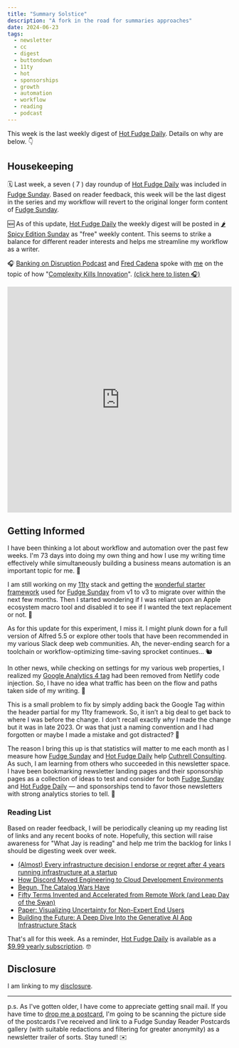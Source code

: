 ```yaml
---
title: "Summary Solstice"
description: "A fork in the road for summaries approaches"
date: 2024-06-23
tags: 
  - newsletter
  - cc
  - digest
  - buttondown
  - 11ty
  - hot
  - sponsorships
  - growth
  - automation
  - workflow
  - reading
  - podcast
---
```

This week is the last weekly digest of [Hot Fudge Daily](https://hot.fudge.org). Details on why are below. 👇

## Housekeeping

🗓️ Last week, a seven ( 7 ) day roundup of [Hot Fudge Daily](https://hot.fudge.org) was included in [Fudge Sunday](/). Based on reader feedback, this week will be the last digest in the series and my workflow will revert to the original longer form content of [Fudge Sunday](/).

🆕 As of this update, [Hot Fudge Daily](https://hot.fudge.org) the weekly digest will be posted in [🌶️ Spicy Edition Sunday](https://hot.fudge.org/archive/spicy-edition-sunday-2024-06-23) as "free" weekly content. This seems to strike a balance for different reader interests and helps me streamline my workflow as a writer.

🎧 [Banking on Disruption Podcast](https://www.linkedin.com/company/banking-on-disruption-podcast/) and [Fred Cadena](https://www.linkedin.com/in/fredcadena/) spoke with [me](https://www.linkedin.com/in/jaycuthrell/) on the topic of how "[Complexity Kills Innovation](https://podcasts.apple.com/us/podcast/banking-on-disruption/id1521180200?i=1000658893768)". [(click here to listen 🎧)](https://podcasts.apple.com/us/podcast/banking-on-disruption/id1521180200?i=1000658893768)

<iframe src="https://www.linkedin.com/embed/feed/update/urn:li:share:7208492167864958979" height="508" width="504" frameborder="0" allowfullscreen="" title="Embedded post"></iframe>

## Getting Informed

I have been thinking a lot about workflow and automation over the past few weeks. I'm 73 days into doing my own thing and how I use my writing time effectively while simultaneously building a business means automation is an important topic for me. 🤖

I am still working on my [11ty](https://11ty.dev) stack and getting the [wonderful starter framework](https://github.com/madrilene/eleventy-excellent) used for [Fudge Sunday](/) from v1 to v3 to migrate over within the next few months. Then I started wondering if I was reliant upon an Apple ecosystem macro tool and disabled it to see if I wanted the text replacement or not. 🤔

As for this update for this experiment, I miss it. I might plunk down for a full version of Alfred 5.5 or explore other tools that have been recommended in my various Slack deep web communities. Ah, the never-ending search for a toolchain or workflow-optimizing time-saving sprocket continues... 🐿️

In other news, while checking on settings for my various web properties, I realized my [Google Analytics 4 tag](https://support.google.com/analytics/answer/10089681) had been removed from Netlify code injection. So, I have no idea what traffic has been on the flow and paths taken side of my writing. 🧐

This is a small problem to fix by simply adding back the Google Tag within the header partial for my 11ty framework. So, it isn’t a big deal to get back to where I was before the change. I don’t recall exactly *why* I made the change but it was in late 2023. Or was that just a naming convention and I had forgotten or maybe I made a mistake and got distracted? 🤷

The reason I bring this up is that statistics will matter to me each month as I measure how [Fudge Sunday](/) and [Hot Fudge Daily](https://hot.fudge.org) help [Cuthrell Consulting](https://cuthrell.consulting). As such, I am learning from others who succeeded in this newsletter space. I have been bookmarking newsletter landing pages and their sponsorship pages as a collection of ideas to test and consider for both [Fudge Sunday](/) and [Hot Fudge Daily](https://hot.fudge.org) — and sponsorships tend to favor those newsletters with strong analytics stories to tell. 🚀

### Reading List

Based on reader feedback, I will be periodically cleaning up my reading list of links and any recent books of note. Hopefully, this section will raise awareness for "What Jay is reading" and help me trim the backlog for links I should be digesting week over week.

- [(Almost) Every infrastructure decision I endorse or regret after 4 years running infrastructure at a startup](https://cep.dev/posts/every-infrastructure-decision-i-endorse-or-regret-after-4-years-running-infrastructure-at-a-startup/)
- [How Discord Moved Engineering to Cloud Development Environments](https://discord.com/blog/how-discord-moved-engineering-to-cloud-development-environments)
- [Begun, The Catalog Wars Have](https://materializedview.io/p/begun-the-catalog-wars-have)
- [Fifty Terms Invented and Accelerated from Remote Work (and Leap Day of the Swan)](https://greyswanguild.medium.com/fifty-terms-invented-and-accelerated-from-remote-work-and-leap-day-of-the-swan-6f5274d6ab6b)
- [Paper: Visualizing Uncertainty for Non-Expert End Users](https://cohost.org/mononcqc/post/3822487-paper-visualizing-u)
- [Building the Future: A Deep Dive Into the Generative AI App Infrastructure Stack](https://sapphireventures.com/blog/building-the-future-a-deep-dive-into-the-generative-ai-app-infrastructure-stack/)

That's all for this week. As a reminder, [Hot Fudge Daily](https://hot.fudge.org) is available as a [$9.99 yearly subscription](https://hot.fudge.org). 🤓

## Disclosure

I am linking to my [disclosure](https://jaycuthrell.com/disclosure/).

***

p.s. As I've gotten older, I have come to appreciate getting snail mail. If you have time to [drop me a postcard](https://jaycuthrell.com/contact), I'm going to be scanning the picture side of the postcards I've received and link to a Fudge Sunday Reader Postcards gallery (with suitable redactions and filtering for greater anonymity) as a newsletter trailer of sorts. Stay tuned! ✉️